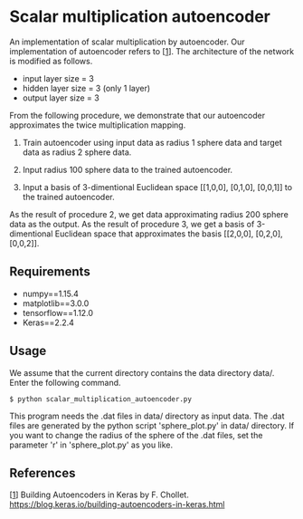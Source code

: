 # Scalar multiplication autoencoder
An implementation of scalar multiplication by autoencoder.
Our implementation of autoencoder refers to [[1]].
The architecture of the network is modified as follows.

* input layer size = 3
* hidden layer size = 3 (only 1 layer)
* output layer size = 3

From the following procedure, we demonstrate that
our autoencoder approximates the twice multiplication mapping.

1. Train autoencoder using input data as radius 1 sphere data
and target data as radius 2 sphere data.

2. Input radius 100 sphere data to the trained autoencoder.

3. Input a basis of 3-dimentional Euclidean space
[[1,0,0], [0,1,0], [0,0,1]] to the trained autoencoder.

As the result of procedure 2, we get data approximating
radius 200 sphere data as the output.
As the result of procedure 3, we get a basis of 3-dimentional Euclidean space
that approximates the basis [[2,0,0], [0,2,0], [0,0,2]].

## Requirements
* numpy==1.15.4
* matplotlib==3.0.0
* tensorflow==1.12.0
* Keras==2.2.4

## Usage
We assume that the current directory contains the data directory data/.
Enter the following command.
```console
$ python scalar_multiplication_autoencoder.py
```
This program needs the .dat files in data/ directory as input data.
The .dat files are generated by the python script 'sphere_plot.py'
in data/ directory.
If you want to change the radius of the sphere of the .dat files,
set the parameter 'r' in 'sphere_plot.py' as you like.

## References
[[1]] Building Autoencoders in Keras by F. Chollet.
https://blog.keras.io/building-autoencoders-in-keras.html

[1]: https://blog.keras.io/building-autoencoders-in-keras.html